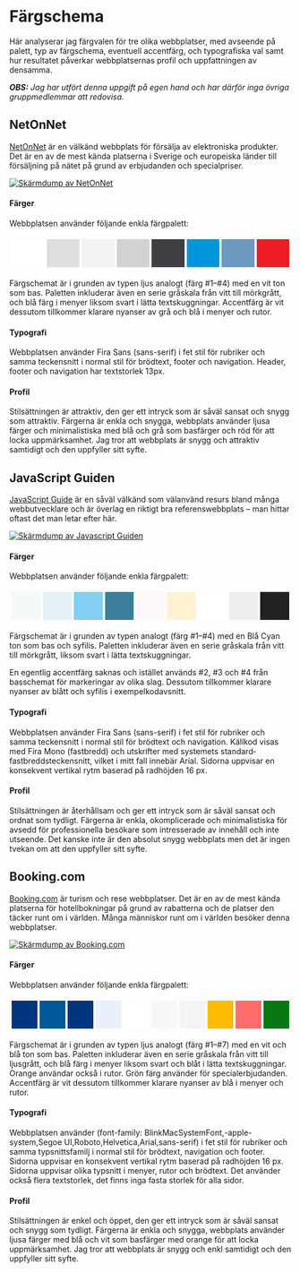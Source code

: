 ---
---
Färgschema
=========================
Här analyserar jag färgvalen för tre olika webbplatser, med avseende på palett, typ av färgschema, eventuell accentfärg, och typografiska val samt hur resultatet påverkar webbplatsernas profil och uppfattningen av densamma.
<p>
    <em>
        <strong>OBS:</strong>
        Jag har utfört denna uppgift på egen hand och har därför inga övriga gruppmedlemmar att redovisa.
    </em>
</p>

<h2>NetOnNet</h2>

<a href="https://www.netonnet.se/">NetOnNet</a> är en välkänd webbplats för försälja av elektroniska produkter. Det är en av de mest kända platserna i Sverige och europeiska länder till försäljning på nätet på grund av erbjudanden och specialpriser.


<a href="https://www.netonnet.se/"><img src="image/webbsites/netonnet.jpg" alt="Skärmdump av NetOnNet" title="">
</a>
<h4>Färger</h4>
Webbplatsen använder följande enkla färgpalett:

<table style="border-spacing: 4px; border-collapse: separate">
<tr>
<td style="height: 50px; width: 50px; background-color: #ffffff">
<td style="height: 50px; width: 50px; background-color: #dedede">
<td style="height: 50px; width: 50px; background-color: #f2f2f2">
<td style="height: 50px; width: 50px; background-color: #d2d2d2">
<td style="height: 50px; width: 50px; background-color: #3e3f43">
<td style="height: 50px; width: 50px; background-color: #0096db">
<td style="height: 50px; width: 50px; background-color: #6b99c0">
<td style="height: 50px; width: 50px; background-color: #ed1c24">
</tr>
</table>

Färgschemat är i grunden av typen ljus analogt (färg #1–#4) med en vit ton som bas. Paletten inkluderar även en serie gråskala från vitt till mörkgrått, och blå färg i menyer liksom svart i lätta textskuggningar.
Accentfärg är vit dessutom tillkommer klarare nyanser av grå och blå i menyer och rutor.

<h4>Typografi</h4>

Webbplatsen använder Fira Sans (sans-serif) i fet stil för rubriker och samma teckensnitt i normal stil för brödtext, footer och navigation. Header, footer och navigation har textstorlek 13px.

<h4>Profil</h4>

Stilsättningen är attraktiv, den ger ett intryck som är såväl sansat och snygg som attraktiv. Färgerna är enkla och snygga, webbplats använder ljusa färger och minimalistiska med blå och grå som basfärger och röd för att locka uppmärksamhet. Jag tror att webbplats är snygg och attraktiv samtidigt och den uppfyller sitt syfte.

<h2>JavaScript Guiden</h2>

<a href="https://developer.mozilla.org/en-US/docs/Web/JavaScript/Guide">JavaScript Guide</a> är en såväl välkänd som välanvänd resurs bland många webbutvecklare och är överlag en riktigt bra referenswebbplats – man hittar oftast det man letar efter här.


<a href="https://developer.mozilla.org/en-US/docs/Web/JavaScript/Guide"><img src="image/webbsites/javascript.jpg" alt="Skärmdump av Javascript Guiden" title="">
</a>
<h4>Färger</h4>
Webbplatsen använder följande enkla färgpalett:

<table style="border-spacing: 4px; border-collapse: separate">
<tr>
<td style="height: 50px; width: 50px; background-color: #f5f9fa">
<td style="height: 50px; width: 50px; background-color: #e4f0f5">
<td style="height: 50px; width: 50px; background-color: #83D0f2">
<td style="height: 50px; width: 50px; background-color: #3d7e9a">
<td style="height: 50px; width: 50px; background-color: #fef7f7">
<td style="height: 50px; width: 50px; background-color: #fff3d4">
<td style="height: 50px; width: 50px; background-color: #ffffff">
<td style="height: 50px; width: 50px; background-color: #eeeeee">
<td style="height: 50px; width: 50px; background-color: #222222">
</tr>
</table>

Färgschemat är i grunden av typen analogt (färg #1–#4) med en Blå Cyan ton som bas och syfilis. Paletten inkluderar även en serie gråskala från vitt till mörkgrått, liksom svart i lätta textskuggningar.

En egentlig accentfärg saknas och istället används #2, #3 och #4 från basschemat för markeringar av olika slag. Dessutom tillkommer klarare nyanser av blått och syfilis i exempel­kod­avsnitt.

<h4>Typografi</h4>

Webbplatsen använder Fira Sans (sans-serif) i fet stil för rubriker och samma teckensnitt i normal stil för brödtext och navigation. Källkod visas med Fira Mono (fastbredd) och utskrifter med systemets standard­fastbredds­teckensnitt, vilket i mitt fall innebär Arial. Sidorna uppvisar en konsekvent vertikal rytm baserad på radhöjden 16 px.

<h4>Profil</h4>

Stilsättningen är återhållsam och ger ett intryck som är såväl sansat och ordnat som tydligt. Färgerna är enkla, okomplicerade och minimalistiska för avsedd för professionella besökare som intresserade av innehåll och inte utseende. Det kanske inte är den absolut snygg webbplats  men det är ingen tvekan om att den uppfyller sitt syfte.

<h2>Booking.com</h2>

<a href="https://www.booking.com/index.sv.html?label=gen173nr-1DCAEoggI46AdIM1gEaMgBiAEBmAEluAEXyAEP2AED6AEBiAIBqAID;sid=e86b194bd83d2fdb77d835f7e3b9fc99;keep_landing=1&sb_price_type=total&">Booking.com</a> är turism och rese webbplatser. Det är en av de mest kända platserna för hotellbokningar på grund av rabatterna och de platser den täcker runt om i världen. Många människor runt om i världen besöker denna webbplatser.


<a href="https://www.booking.com/index.sv.html?label=gen173nr-1DCAEoggI46AdIM1gEaMgBiAEBmAEluAEXyAEP2AED6AEBiAIBqAID;sid=e86b194bd83d2fdb77d835f7e3b9fc99;keep_landing=1&sb_price_type=total&"><img src="image/webbsites/booking.jpg" alt="Skärmdump av Booking.com" title="">
</a>
<h4>Färger</h4>
Webbplatsen använder följande enkla färgpalett:

<table style="border-spacing: 4px; border-collapse: separate">
<tr>
<td style="height: 50px; width: 50px; background-color: #003580">
<td style="height: 50px; width: 50px; background-color: #005999">
<td style="height: 50px; width: 50px; background-color: #003580">
<td style="height: 50px; width: 50px; background-color: #E9F0FA">
<td style="height: 50px; width: 50px; background-color: #FFFFFF">
<td style="height: 50px; width: 50px; background-color: #F7F7F7">
<td style="height: 50px; width: 50px; background-color: #F4F4F4">
<td style="height: 50px; width: 50px; background-color: #FEBB02">
<td style="height: 50px; width: 50px; background-color: #FF6C6C">
<td style="height: 50px; width: 50px; background-color: #077812">
</tr>
</table>

Färgschemat är i grunden av typen ljus analogt (färg #1–#7) med en vit och blå ton som bas. Paletten inkluderar även en serie gråskala från vitt till ljusgrått, och blå färg i menyer liksom svart och blåt i lätta textskuggningar. Orange användar också i rutor. Grön färg använder för specialerbjudanden.
Accentfärg är vit dessutom tillkommer klarare nyanser av blå i menyer och rutor.

<h4>Typografi</h4>

Webbplatsen använder (font-family: BlinkMacSystemFont,-apple-system,Segoe UI,Roboto,Helvetica,Arial,sans-serif) i fet stil för rubriker och samma typsnittsfamilj i normal stil för brödtext, navigation och footer. Sidorna uppvisar en konsekvent vertikal rytm baserad på radhöjden 16 px.
Sidorna uppvisar olika typsnitt i menyer, rutor och brödtext. Det använder också flera textstorlek, det finns inga fasta storlek för alla sidor.

<h4>Profil</h4>

Stilsättningen är enkel och öppet, den ger ett intryck som är såväl sansat och snygg som tydligt. Färgerna är enkla och snygga, webbplats använder ljusa färger med blå och vit som basfärger med orange för att locka uppmärksamhet. Jag tror att webbplats är snygg och enkl samtidigt och den uppfyller sitt syfte.
